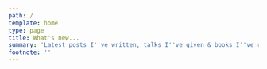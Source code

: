 ```yaml
---
path: /
template: home
type: page
title: What's new...
summary: 'Latest posts I''ve written, talks I''ve given & books I''ve read.'
footnote: ''
---
```


